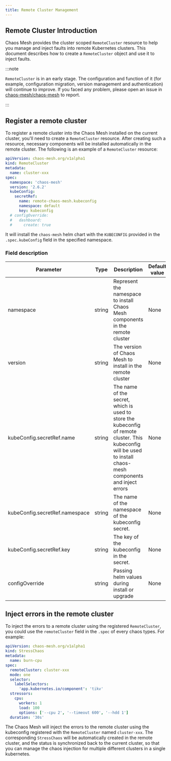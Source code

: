 ```yaml
---
title: Remote Cluster Management
---
```


## Remote Cluster Introduction

Chaos Mesh provides the cluster scoped `RemoteCluster` resource to help you manage and inject faults into remote Kubernetes clusters. This document describes how to create a `RemoteCluster` object and use it to inject faults.

:::note

`RemoteCluster` is in an early stage. The configuration and function of it (for example, configuration migration, version management and authentication) will continue to improve. If you faced any problem, please open an issue in [chaos-mesh/chaos-mesh](https://github.com/chaos-mesh/chaos-mesh) to report.

:::

## Register a remote cluster

To register a remote cluster into the Chaos Mesh installed on the current cluster, you'll need to create a `RemoteCluster` resource. After creating such a resource, necessary components will be installed automatically in the remote cluster. The following is an example of a `RemoteCluster` resource:

```yaml
apiVersion: chaos-mesh.org/v1alpha1
kind: RemoteCluster
metadata:
  name: cluster-xxx
spec:
  namespace: 'chaos-mesh'
  version: '2.6.2'
  kubeConfig:
    secretRef:
      name: remote-chaos-mesh.kubeconfig
      namespace: default
      key: kubeconfig
  # configOverride:
  #   dashboard:
  #     create: true
```

It will install the `chaos-mesh` helm chart with the `KUBECONFIG` provided in the `.spec.kubeConfig` field in the specified namespace.

### Field description

| Parameter | Type | Description | Default value | Required | Example |
| --- | --- | --- | --- | --- | --- |
| namespace | string | Represent the namespace to install Chaos Mesh components in the remote cluster | None | Yes | chaos-mesh |
| version | string | The version of Chaos Mesh to install in the remote cluster | None | Yes | 2.6.2 |
| kubeConfig.secretRef.name | string | The name of the secret, which is used to store the kubeconfig of remote cluster. This kubeconfig will be used to install chaos-mesh components and inject errors | None | Yes | `remote-chaos-mesh.kubeconfig` |
| kubeConfig.secretRef.namespace | string | The name of the namespace of the kubeconfig secret. | None | Yes | `default` |
| kubeConfig.secretRef.key | string | The key of the kubeconfig in the secret. | None | Yes | `kubeconfig` |
| configOverride | string | Passing helm values during install or upgrade | None | No | `{"dashboard":{"create":true}}` |

## Inject errors in the remote cluster

To inject the errors to a remote cluster using the registered `RemoteCluster`, you could use the `remoteCluster` field in the `.spec` of every chaos types. For example:

```yaml
apiVersion: chaos-mesh.org/v1alpha1
kind: StressChaos
metadata:
  name: burn-cpu
spec:
  remoteCluster: cluster-xxx
  mode: one
  selector:
    labelSelectors:
      'app.kubernetes.io/component': 'tikv'
  stressors:
    cpu:
      workers: 1
      load: 100
      options: ['--cpu 2', '--timeout 600', '--hdd 1']
  duration: '30s'
```

The Chaos Mesh will inject the errors to the remote cluster using the kubeconfig registered with the `RemoteCluster` named `cluster-xxx`. The corresponding `StressChaos` will be automatically created in the remote cluster, and the status is synchronized back to the current cluster, so that you can manage the chaos injection for multiple different clusters in a single kubernetes.
